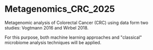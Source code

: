 # Metagenomics_CRC_2025
Metagenomic analysis of Colorectal Cancer (CRC) using data form two studies: Vogtmann 2016 and Wirbel 2018. 

For this purpose, both machine learning approaches and "classical" microbiome analysis techniques will be applied.
